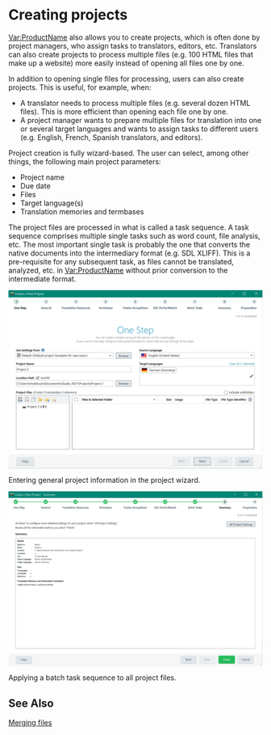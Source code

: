 Creating projects
=====
<Var:ProductName> also allows you to create projects, which is often done by project managers, who assign tasks to translators, editors, etc. Translators can also create projects to process multiple files (e.g. 100 HTML files that make up a website) more easily instead of opening all files one by one.

In addition to opening single files for processing, users can also create projects. This is useful, for example, when:

* A translator needs to process multiple files (e.g. several dozen HTML files). This is more efficient than opening each file one by one.
* A project manager wants to prepare multiple files for translation into one or several target languages and wants to assign tasks to different users (e.g. English, French, Spanish translators, and editors).


Project creation is fully wizard-based. The user can select, among other things, the following main project parameters:
* Project name
* Due date
* Files
* Target language(s)
* Translation memories and termbases

The project files are processed in what is called a task sequence. A task sequence comprises multiple single tasks such as word count, file analysis, etc. The most important single task is probably the one that converts the native documents into the intermediary format (e.g. SDL XLIFF). This is a pre-requisite for any subsequent task, as files cannot be translated, analyzed, etc. in <Var:ProductName> without prior conversion to the intermediate format.

<img style="display:block; " src="images/Project01.jpg"/>

Entering general project information in the project wizard.

<img style="display:block; " src="images/Project02.jpg"/>

Applying a batch task sequence to all project files.

See Also 
------
[Merging files](merging_files.md)